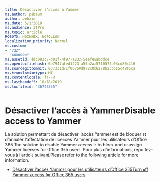 ```yaml
---
title: Désactiver l’accès à Yammer
ms.author: pebaum
author: pebaum
ms.date: 5/1/2018
ms.audience: ITPro
ms.topic: article
ROBOTS: NOINDEX, NOFOLLOW
localization_priority: Normal
ms.custom:
- "722"
- "6000004"
ms.assetid: ddc083c7-d01f-4f97-a232-5eafe8abddce
ms.openlocfilehash: 6e7947afed1223fa55a2aa5710573c03cd804416
ms.sourcegitcommit: 037331d71f06750d972c0b6278b23bb15c4806ca
ms.translationtype: MT
ms.contentlocale: fr-FR
ms.lasthandoff: 10/18/2019
ms.locfileid: "36740355"
---
```

# <a name="disable-access-to-yammer"></a><span data-ttu-id="2ce90-102">Désactiver l’accès à Yammer</span><span class="sxs-lookup"><span data-stu-id="2ce90-102">Disable access to Yammer</span></span>

<span data-ttu-id="2ce90-103">La solution permettant de désactiver l’accès Yammer est de bloquer et d’annuler l’affectation de licences Yammer pour les utilisateurs d’Office 365.</span><span class="sxs-lookup"><span data-stu-id="2ce90-103">The solution to disable Yammer access is to block and unassign Yammer licenses for Office 365 users.</span></span> <span data-ttu-id="2ce90-104">Pour plus d’informations, reportez-vous à l’article suivant.</span><span class="sxs-lookup"><span data-stu-id="2ce90-104">Please refer to the following article for more information.</span></span>
  
- [<span data-ttu-id="2ce90-105">Désactiver l’accès Yammer pour les utilisateurs d’Office 365</span><span class="sxs-lookup"><span data-stu-id="2ce90-105">Turn off Yammer access for Office 365 users</span></span>](https://docs.microsoft.com/yammer/manage-yammer-users/turn-off-user-access)

